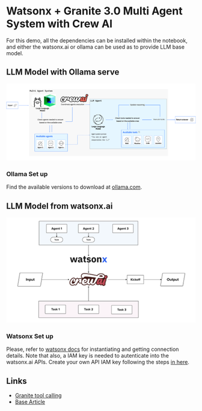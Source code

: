 # Watsonx + Granite 3.0 Multi Agent System with Crew AI

For this demo, all the dependencies can be installed within the notebook, and either the watsonx.ai or ollama can be used as to provide LLM base model.

## LLM Model with Ollama serve

![alt text](./assets/ollama-crew-granite.png)

### Ollama Set up

Find the available versions to download at [ollama.com](https://ollama.com/).

## LLM Model from watsonx.ai

![alt text](./assets/image.png)

### Watsonx Set up

Please, refer to [watsonx docs](https://cloud.ibm.com/docs/watsonxdata?topic=watsonxdata-getting-started) for instantiating and getting connection details. Note that also, a IAM key is needed to autenticate into the watsonx.ai APIs. Create your own API IAM key following the steps [in here](https://cloud.ibm.com/docs/account?topic=account-userapikey&interface=ui#userapikey).

## Links

- [Granite tool calling](https://www.ibm.com/think/tutorials/granite-function-calling)
- [Base Article](https://developer.ibm.com/blogs/awb-leveraging-crewai-and-ibm-watsonx/)